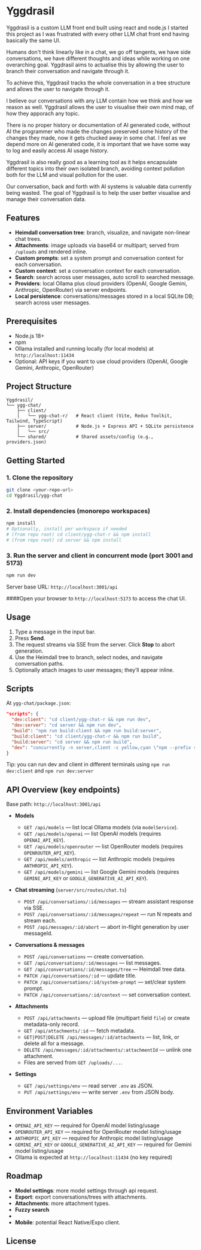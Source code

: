 # Yggdrasil

Yggdrasil is a custom LLM front end built using react and node.js
I started this project as I was frustrated with every other LLM chat front end having basically the same UI.

Humans don't think linearly like in a chat, we go off tangents, we have side conversations, we have different thoughts and ideas while working on one overarching goal. Yggdrasil aims to actualise this by allowing the user to branch their conversation and navigate through it.

To achieve this, Yggdrasil tracks the whole conversation in a tree structure and allows the user to navigate through it.

I believe our conversations with any LLM contain how we think and how we reason as well. Yggdrasil allows the user to visualise their own mind map, of how they apporach any topic.

There is no proper history or documentation of AI generated code, without AI the programmer who made the changes preserved some history of the changes they made, now it gets chucked away in some chat. I feel as we depend more on AI generated code, it is important that we have some way to log and easily access AI usage history.

Yggdrasil is also really good as a learning tool as it helps encapsulate different topics into their own isolated branch, avoiding context pollution both for the LLM
and visual pollution for the user.

Our conversation, back and forth with AI systems is valuable data currently being wasted.
The goal of Yggdrasil is to help the user better visualise and manage their conversation data.

## Features

- **Heimdall conversation tree**: branch, visualize, and navigate non-linear chat trees.
- **Attachments**: image uploads via base64 or multipart; served from `/uploads` and rendered inline.
- **Custom prompts**: set a system prompt and conversation context for each conversation.
- **Custom context**: set a conversation context for each conversation.
- **Search**: search across user messages, auto scroll to searched message.
- **Providers**: local Ollama plus cloud providers (OpenAI, Google Gemini, Anthropic, OpenRouter) via server endpoints.
- **Local persistence**: conversations/messages stored in a local SQLite DB; search across user messages.

## Prerequisites

- Node.js 18+
- npm
- Ollama installed and running locally (for local models) at `http://localhost:11434`
- Optional: API keys if you want to use cloud providers (OpenAI, Google Gemini, Anthropic, OpenRouter)

## Project Structure

```
Yggdrasil/
└── ygg-chat/
    ├── client/
    │   └── ygg-chat-r/   # React client (Vite, Redux Toolkit, Tailwind, TypeScript)
    ├── server/           # Node.js + Express API + SQLite persistence
    │   └── src/
    └── shared/           # Shared assets/config (e.g., providers.json)
```

## Getting Started

### 1. Clone the repository

```bash
git clone <your-repo-url>
cd Yggdrasil/ygg-chat
```

### 2. Install dependencies (monorepo workspaces)

```bash
npm install
# Optionally, install per workspace if needed
# (from repo root) cd client/ygg-chat-r && npm install
# (from repo root) cd server && npm install
```

### 3. Run the server and client in concurrent mode (port 3001 and 5173)

```bash
npm run dev
```

Server base URL: `http://localhost:3001/api`

####Open your browser to `http://localhost:5173` to access the chat UI.

## Usage

1. Type a message in the input bar.
2. Press **Send**.
3. The request streams via SSE from the server. Click **Stop** to abort generation.
4. Use the Heimdall tree to branch, select nodes, and navigate conversation paths.
5. Optionally attach images to user messages; they’ll appear inline.

## Scripts

At `ygg-chat/package.json`:

```json
"scripts": {
  "dev:client": "cd client/ygg-chat-r && npm run dev",
  "dev:server": "cd server && npm run dev",
  "build": "npm run build:client && npm run build:server",
  "build:client": "cd client/ygg-chat-r && npm run build",
  "build:server": "cd server && npm run build",
  "dev": "concurrently -n server,client -c yellow,cyan \"npm --prefix server run dev\" \"npm --prefix client/ygg-chat-r run dev\"",
}
```

Tip: you can run dev and client in different terminals using `npm run dev:client` and `npm run dev:server`

## API Overview (key endpoints)

Base path: `http://localhost:3001/api`

- **Models**

  - `GET /api/models` — list local Ollama models (via `modelService`).
  - `GET /api/models/openai` — list OpenAI models (requires `OPENAI_API_KEY`).
  - `GET /api/models/openrouter` — list OpenRouter models (requires `OPENROUTER_API_KEY`).
  - `GET /api/models/anthropic` — list Anthropic models (requires `ANTHROPIC_API_KEY`).
  - `GET /api/models/gemini` — list Google Gemini models (requires `GEMINI_API_KEY` or `GOOGLE_GENERATIVE_AI_API_KEY`).

- **Chat streaming** (`server/src/routes/chat.ts`)

  - `POST /api/conversations/:id/messages` — stream assistant response via SSE.
  - `POST /api/conversations/:id/messages/repeat` — run N repeats and stream each.
  - `POST /api/messages/:id/abort` — abort in-flight generation by user messageId.

- **Conversations & messages**

  - `POST /api/conversations` — create conversation.
  - `GET /api/conversations/:id/messages` — list messages.
  - `GET /api/conversations/:id/messages/tree` — Heimdall tree data.
  - `PATCH /api/conversations/:id` — update title.
  - `PATCH /api/conversations/:id/system-prompt` — set/clear system prompt.
  - `PATCH /api/conversations/:id/context` — set conversation context.

- **Attachments**

  - `POST /api/attachments` — upload file (multipart field `file`) or create metadata-only record.
  - `GET /api/attachments/:id` — fetch metadata.
  - `GET|POST|DELETE /api/messages/:id/attachments` — list, link, or delete all for a message.
  - `DELETE /api/messages/:id/attachments/:attachmentId` — unlink one attachment.
  - Files are served from `GET /uploads/...`.

- **Settings**
  - `GET /api/settings/env` — read server `.env` as JSON.
  - `PUT /api/settings/env` — write server `.env` from JSON body.

## Environment Variables

- `OPENAI_API_KEY` — required for OpenAI model listing/usage
- `OPENROUTER_API_KEY` — required for OpenRouter model listing/usage
- `ANTHROPIC_API_KEY` — required for Anthropic model listing/usage
- `GEMINI_API_KEY` or `GOOGLE_GENERATIVE_AI_API_KEY` — required for Gemini model listing/usage
- Ollama is expected at `http://localhost:11434` (no key required)

## Roadmap

- **Model settings**: more model settings through api request.
- **Export**: export conversations/trees with attachments.
- **Attachments**: more attachment types.
- **Fuzzy search**
-
- **Mobile**: potential React Native/Expo client.

## License
